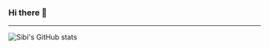 ### Hi there 👋
---
<!-- <img align="center" src="https://github-readme-stats.vercel.app/api?username=SibiAkkash&show_icons=true" alt="SibiAkkash"/> -->

![Sibi's GitHub stats](https://github-readme-stats.vercel.app/api?username=SibiAkkash&count_private=true&show_icons=true&theme=radical&hide_border=true)
<!--
**SibiAkkash/SibiAkkash** is a ✨ _special_ ✨ repository because its `README.md` (this file) appears on your GitHub profile.


Here are some ideas to get you started:

- 🔭 I’m currently working on ...
- 🌱 I’m currently learning ...
- 👯 I’m looking to collaborate on ...
- 🤔 I’m looking for help with ...
- 💬 Ask me about ...
- 📫 How to reach me: ...
- 😄 Pronouns: ...
- ⚡ Fun fact: ...
-->
